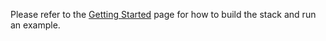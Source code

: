 Please refer to the [Getting Started](https://github.com/PolyArch/dsa-framework/wiki/Getting-Started) page
for how to build the stack and run an example.
